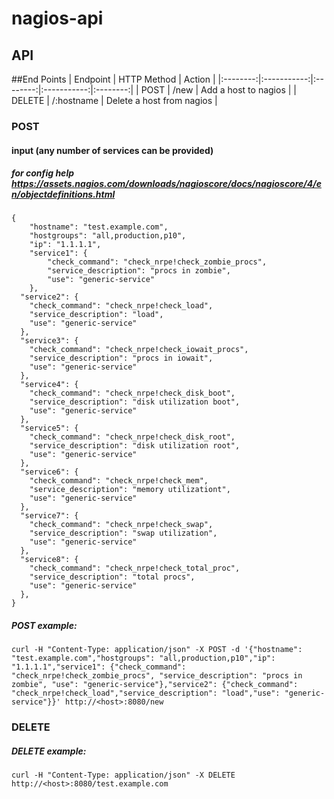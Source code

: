 # nagios-api

## API

##End Points
| Endpoint | HTTP Method | Action |
|:--------:|:-----------:|:--------:|:-----------:|:--------:|
| POST | /new  | Add a host to nagios |
| DELETE | /:hostname  | Delete a host from nagios |


### POST
#### input (any number of services can be provided)
##### for config help https://assets.nagios.com/downloads/nagioscore/docs/nagioscore/4/en/objectdefinitions.html
```
{
	"hostname": "test.example.com",
	"hostgroups": "all,production,p10",
	"ip": "1.1.1.1",
	"service1": {
		"check_command": "check_nrpe!check_zombie_procs",
		"service_description": "procs in zombie",
		"use": "generic-service"
	},
  "service2": {
    "check_command": "check_nrpe!check_load",
    "service_description": "load",
    "use": "generic-service"
  },
  "service3": {
    "check_command": "check_nrpe!check_iowait_procs",
    "service_description": "procs in iowait",
    "use": "generic-service"
  },
  "service4": {
    "check_command": "check_nrpe!check_disk_boot",
    "service_description": "disk utilization boot",
    "use": "generic-service"
  },
  "service5": {
    "check_command": "check_nrpe!check_disk_root",
    "service_description": "disk utilization root",
    "use": "generic-service"
  },
  "service6": {
    "check_command": "check_nrpe!check_mem",
    "service_description": "memory utilizationt",
    "use": "generic-service"
  },
  "service7": {
    "check_command": "check_nrpe!check_swap",
    "service_description": "swap utilization",
    "use": "generic-service"
  },
  "service8": {
    "check_command": "check_nrpe!check_total_proc",
    "service_description": "total procs",
    "use": "generic-service"
  },
}
```

##### POST example:
```
curl -H "Content-Type: application/json" -X POST -d '{"hostname": "test.example.com","hostgroups": "all,production,p10","ip": "1.1.1.1","service1": {"check_command": "check_nrpe!check_zombie_procs", "service_description": "procs in zombie", "use": "generic-service"},"service2": {"check_command": "check_nrpe!check_load","service_description": "load","use": "generic-service"}}' http://<host>:8080/new
```

### DELETE

##### DELETE example:
```
curl -H "Content-Type: application/json" -X DELETE http://<host>:8080/test.example.com
```
